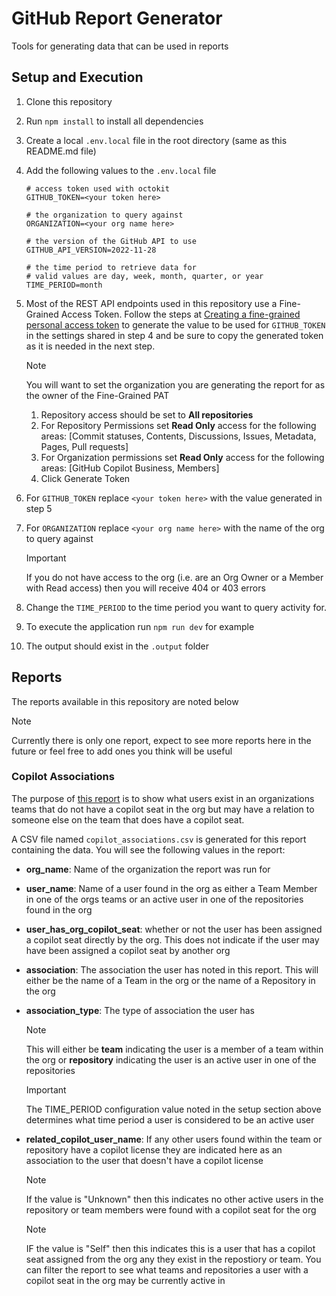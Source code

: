# GitHub Report Generator

Tools for generating data that can be used in reports

## Setup and Execution

1. Clone this repository
2. Run `npm install` to install all dependencies
3. Create a local `.env.local` file in the root directory (same as this README.md file)
4. Add the following values to the `.env.local` file

    ```
    # access token used with octokit
    GITHUB_TOKEN=<your token here>

    # the organization to query against
    ORGANIZATION=<your org name here>
 
    # the version of the GitHub API to use
    GITHUB_API_VERSION=2022-11-28

    # the time period to retrieve data for 
    # valid values are day, week, month, quarter, or year 
    TIME_PERIOD=month
    ```

5. Most of the REST API endpoints used in this repository use a Fine-Grained Access Token. Follow the steps at [Creating a fine-grained personal access token](https://docs.github.com/en/authentication/keeping-your-account-and-data-secure/managing-your-personal-access-tokens#creating-a-fine-grained-personal-access-token) to generate the value to be used for `GITHUB_TOKEN` in the settings shared in step 4 and be sure to copy the generated token as it is needed in the next step. 

    > [!NOTE]
    > You will want to set the organization you are generating the report for as the owner of the Fine-Grained PAT

    1. Repository access should be set to **All repositories**
    2. For Repository Permissions set **Read Only** access for the following areas: [Commit statuses, Contents, Discussions, Issues, Metadata, Pages, Pull requests]
    3. For Organization permissions set **Read Only** access for the following areas: [GitHub Copilot Business, Members]
    4. Click Generate Token

6. For `GITHUB_TOKEN` replace `<your token here>` with the value generated in step 5
7. For `ORGANIZATION` replace `<your org name here>` with the name of the org to query against

    > [!IMPORTANT]
    > If you do not have access to the org (i.e. are an Org Owner or a Member with Read access) then you will receive 404 or 403 errors

8. Change the `TIME_PERIOD` to the time period you want to query activity for.
9.  To execute the application run `npm run dev` for example
10. The output should exist in the `.output` folder


## Reports

The reports available in this repository are noted below

> [!NOTE]
> Currently there is only one report, expect to see more reports here in the future or feel free to add ones you think will be useful

### Copilot Associations

The purpose of [this report](./src/report/copilot-associations-report.ts) is to show what users exist in an organizations teams that do not have a copilot seat in the org but may have a relation to someone else on the team that does have a copilot seat.

A CSV file named `copilot_associations.csv` is generated for this report containing the data. You will see the following values in the report:

* **org_name**: Name of the organization the report was run for
* **user_name**: Name of a user found in the org as either a Team Member in one of the orgs teams or an active user in one of the repositories found in the org
* **user_has_org_copilot_seat**: whether or not the user has been assigned a copilot seat directly by the org. This does not indicate if the user may have been assigned a copilot seat by another org
* **association**: The association the user has noted in this report. This will either be the name of a Team in the org or the name of a Repository in the org
* **association_type**: The type of association the user has 

    > [!NOTE]
    > This will either be **team** indicating the user is a member of a team within the org or **repository** indicating the user is an active user in one of the repositories

    > [!IMPORTANT]
    > The TIME_PERIOD configuration value noted in the setup section above determines what time period a user is considered to be an active user

* **related_copilot_user_name**: If any other users found within the team or repository have a copilot license they are indicated here as an association to the user that doesn't have a copilot license
  
    > [!NOTE]
    > If the value is "Unknown" then this indicates no other active users in the repository or team members were found with a copilot seat for the org

    > [!NOTE]
    > IF the value is "Self" then this indicates this is a user that has a copilot seat assigned from the org any they exist in the repostiory or team. You can filter the report to see what teams and repositories a user with a copilot seat in the org may be currently active in

